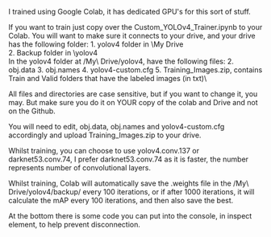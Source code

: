 I trained using Google Colab, it has dedicated GPU's for this sort of stuff. 

If you want to train just copy over the Custom_YOLOv4_Trainer.ipynb to your Colab.
You will want to make sure it connects to your drive, and your drive has the following folder:
	1. yolov4 folder in \My Drive\
	2. Backup folder in \yolov4\
In the yolov4 folder at /My\ Drive/yolov4, have the following files:
	2. obj.data
	3. obj.names
	4. yolov4-custom.cfg
	5. Training_Images.zip, contains Train and Valid folders that have the labeled images (in txt)\

All files and directories are case sensitive, but if you want to change it, you may. But make sure you do it on YOUR copy of the colab and Drive and not on the Github. 

You will need to edit, obj.data, obj.names and yolov4-custom.cfg accordingly and upload Training_Images.zip to your drive. 
 
Whilst training, you can choose to use yolov4.conv.137 or darknet53.conv.74, I prefer darknet53.conv.74 as it is faster, the number represents number of convolutional layers. 

Whilst training, Colab will automatically save the .weights file in the /My\ Drive/yolov4/backup/ every 100 iterations, or if after 1000 iterations, it will calculate the mAP every 100 iterations, and then also save the best. 

At the bottom there is some code you can put into the console, in inspect element, to help prevent disconnection.